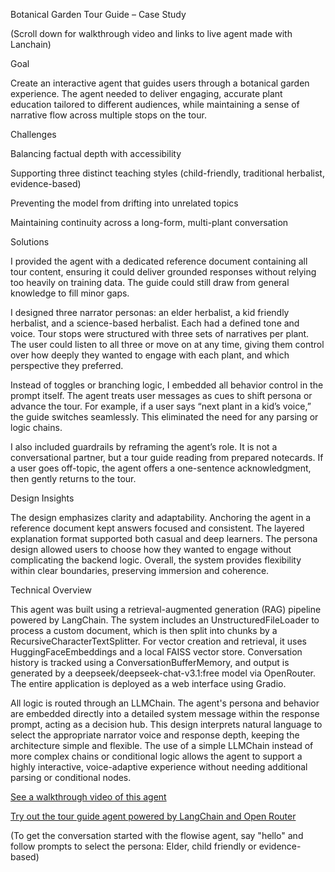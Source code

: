 Botanical Garden Tour Guide – Case Study

(Scroll down for walkthrough video and links to live agent made with Lanchain)

Goal

Create an interactive agent that guides users through a botanical garden experience. The agent needed to deliver engaging, accurate plant education tailored to different audiences, while maintaining a sense of narrative flow across multiple stops on the tour.

Challenges

Balancing factual depth with accessibility

Supporting three distinct teaching styles (child-friendly, traditional herbalist, evidence-based)

Preventing the model from drifting into unrelated topics

Maintaining continuity across a long-form, multi-plant conversation

Solutions

I provided the agent with a dedicated reference document containing all tour content, ensuring it could deliver grounded responses without relying too heavily on training data. The guide could still draw from general knowledge to fill minor gaps.

I designed three narrator personas: an elder herbalist, a kid friendly herbalist, and a science-based herbalist. Each had a defined tone and voice. Tour stops were structured with three sets of narratives per plant. The user could listen to all three or move on at any time, giving them control over how deeply they wanted to engage with each plant, and which perspective they preferred.

Instead of toggles or branching logic, I embedded all behavior control in the prompt itself. The agent treats user messages as cues to shift persona or advance the tour. For example, if a user says “next plant in a kid’s voice,” the guide switches seamlessly. This eliminated the need for any parsing or logic chains.

I also included guardrails by reframing the agent’s role. It is not a conversational partner, but a tour guide reading from prepared notecards. If a user goes off-topic, the agent offers a one-sentence acknowledgment, then gently returns to the tour.

Design Insights

The design emphasizes clarity and adaptability. Anchoring the agent in a reference document kept answers focused and consistent. The layered explanation format supported both casual and deep learners. The persona design allowed users to choose how they wanted to engage without complicating the backend logic. Overall, the system provides flexibility within clear boundaries, preserving immersion and coherence.

Technical Overview

This agent was built using a retrieval-augmented generation (RAG) pipeline powered by LangChain. The system includes an UnstructuredFileLoader to process a custom document, which is then split into chunks by a RecursiveCharacterTextSplitter. For vector creation and retrieval, it uses HuggingFaceEmbeddings and a local FAISS vector store. Conversation history is tracked using a ConversationBufferMemory, and output is generated by a deepseek/deepseek-chat-v3.1:free model via OpenRouter. The entire application is deployed as a web interface using Gradio.

All logic is routed through an LLMChain. The agent's persona and behavior are embedded directly into a detailed system message within the response prompt, acting as a decision hub. This design interprets natural language to select the appropriate narrator voice and response depth, keeping the architecture simple and flexible. The use of a simple LLMChain instead of more complex chains or conditional logic allows the agent to support a highly interactive, voice-adaptive experience without needing additional parsing or conditional nodes.

[See a walkthrough video of this agent](https://youtu.be/T7zNl-zhaVw?si=FusoXFn1KKJ2g8ue)

[Try out the tour guide agent powered by LangChain and Open Router](https://huggingface.co/spaces/Dirtydaoist/Botanical_Tour_Guide)

(To get the conversation started with the flowise agent, say "hello" and follow prompts to select the persona: Elder, child friendly or evidence-based)
